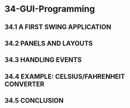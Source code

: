 # 34-GUI-Programming

## 34.1 A FIRST SWING APPLICATION
## 34.2 PANELS AND LAYOUTS
## 34.3 HANDLING EVENTS
## 34.4 EXAMPLE: CELSIUS/FAHRENHEIT CONVERTER
## 34.5 CONCLUSION



